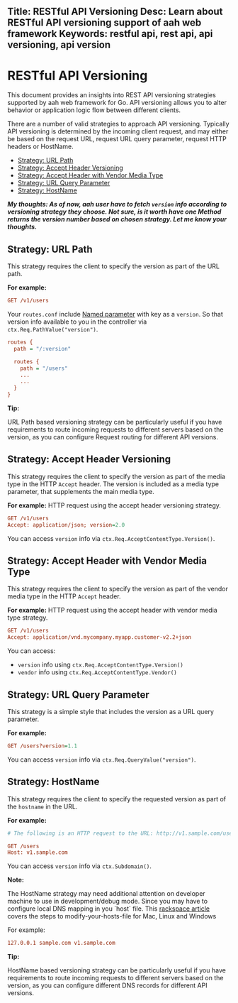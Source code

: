 Title: RESTful API Versioning
Desc: Learn about RESTful API versioning support of aah web framework
Keywords: restful api, rest api, api versioning, api version
---
# RESTful API Versioning

This document provides an insights into REST API versioning strategies supported by aah web framework for Go. API versioning allows you to alter behavior or application logic flow between different clients.

There are a number of valid strategies to approach API versioning. Typically API versioning is determined by the incoming client request, and may either be based on the request URL, request URL query parameter, request HTTP headers or HostName.

  * [Strategy: URL Path](#strategy-url-path)
  * [Strategy: Accept Header Versioning](#strategy-accept-header-versioning)
  * [Strategy: Accept Header with Vendor Media Type](#strategy-accept-header-with-vendor-media-type)
  * [Strategy: URL Query Parameter](#strategy-url-query-parameter)
  * [Strategy: HostName](#strategy-hostname)

_**My thoughts: As of now, aah user have to fetch `version` info according to versioning strategy they choose. Not sure, is it worth have one Method returns the version number based on chosen strategy. Let me know your thoughts.**_

## Strategy: URL Path

This strategy requires the client to specify the version as part of the URL path.

**For example:**
```cfg
GET /v1/users
```

Your `routes.conf` include [Named parameter](/routes-config.html#section-routes) with key as a `version`. So that version info available to you in the controller via `ctx.Req.PathValue("version")`.

```cfg
routes {
  path = "/:version"

  routes {
    path = "/users"
    ...
    ...
  }
}
```

<div class="alert alert-info-green">
<p><strong>Tip:</strong></p>
<p>URL Path based versioning strategy can be particularly useful if you have requirements to route incoming requests to different servers based on the version, as you can configure Request routing for different API versions.</p>
</div>

## Strategy: Accept Header Versioning

This strategy requires the client to specify the version as part of the media type in the HTTP `Accept` header. The version is included as a media type parameter, that supplements the main media type.

**For example:** HTTP request using the accept header versioning strategy.
```cfg
GET /v1/users
Accept: application/json; version=2.0
```

You can access `version` info via `ctx.Req.AcceptContentType.Version()`.

## Strategy: Accept Header with Vendor Media Type

This strategy requires the client to specify the version as part of the vendor media type in the HTTP `Accept` header.

**For example:** HTTP request using the accept header with vendor media type strategy.
```cfg
GET /v1/users
Accept: application/vnd.mycompany.myapp.customer-v2.2+json
```

You can access:

  * `version` info using `ctx.Req.AcceptContentType.Version()`
  * `vendor` info using `ctx.Req.AcceptContentType.Vendor()`


## Strategy: URL Query Parameter

This strategy is a simple style that includes the version as a URL query parameter.

**For example:**
```cfg
GET /users?version=1.1
```

You can access `version` info via `ctx.Req.QueryValue("version")`.

## Strategy: HostName

This strategy requires the client to specify the requested version as part of the `hostname` in the URL.

**For example:**
```cfg
# The following is an HTTP request to the URL: http://v1.sample.com/users/

GET /users
Host: v1.sample.com
```

You can access `version` info via `ctx.Subdomain()`.

<div class="alert alert-info-blue">
<p><strong>Note:</strong></p>
<p>The HostName strategy may need additional attention on developer machine to use in development/debug mode. Since you may have to configure local DNS mapping in you `host` file. This <a href="https://support.rackspace.com/how-to/modify-your-hosts-file/">rackspace article</a> covers the steps to modify-your-hosts-file for Mac, Linux and Windows</p>
</div>

For example:
```cfg
127.0.0.1 sample.com v1.sample.com
```

<div class="alert alert-info-green">
<p><strong>Tip:</strong></p>
<p>HostName based versioning strategy can be particularly useful if you have requirements to route incoming requests to different servers based on the version, as you can configure different DNS records for different API versions.</p>
</div>

<br><br>
